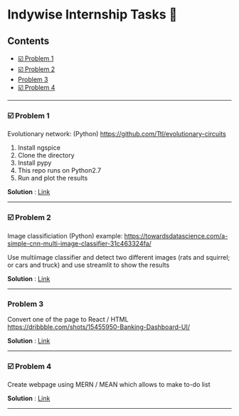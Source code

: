 # Indywise Internship Tasks 📰 <!-- omit in toc -->


## Contents <!-- omit in toc -->
- [☑️ Problem 1](#️-problem-1)
- [☑️ Problem 2](#️-problem-2)
- [Problem 3](#problem-3)
- [☑️ Problem 4](#️-problem-4)



<hr>

### ☑️ Problem 1
Evolutionary network:
(Python)
https://github.com/Ttl/evolutionary-circuits

1. Install ngspice
2. Clone the directory
3. Install pypy 
4. This repo runs on Python2.7
5. Run and plot the results


**Solution** : [Link](./problem_1)


<hr>

### ☑️ Problem 2
Image classificiation
(Python)
example:
 <https://towardsdatascience.com/a-simple-cnn-multi-image-classifier-31c463324fa/>

Use multiimage classifier and detect two different images (rats and squirrel; or cars and truck) and use streamlit to show the results

**Solution** : [Link](./problem_2)

<hr>

### Problem 3
Convert one of the page to React / HTML
<https://dribbble.com/shots/15455950-Banking-Dashboard-UI/>

**Solution** : [Link](./problem_3)

<hr>

### ☑️ Problem 4
Create webpage using MERN / MEAN which allows to make to-do list

**Solution** : [Link](./problem_4)

<hr>